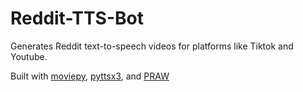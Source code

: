 # Reddit-TTS-Bot
Generates Reddit text-to-speech videos for platforms like Tiktok and Youtube.

Built with [moviepy](https://zulko.github.io/moviepy/index.html), [pyttsx3](https://pyttsx3.readthedocs.io/en/latest/), and [PRAW](https://praw.readthedocs.io/en/stable/index.html)
